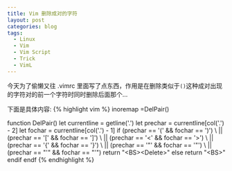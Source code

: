 ```yaml
---
title: Vim 删除成对的字符
layout: post
categories: blog
tags:
  - Linux
  - Vim
  - Vim Script
  - Trick
  - VimL
---
```


今天为了偷懒又往 .vimrc 里面写了点东西，作用是在删除类似于`()`这种成对出现的字符对的前一个字符时同时删除后面那个...

下面是具体内容:
{% highlight vim %}
inoremap <BS> <c-r>=DelPair()<CR>

function DelPair()
    let currentline = getline('.')
    let prechar = currentline[col('.') - 2]
    let fochar = currentline[col('.') - 1]
    if (prechar == '(' && fochar == ')')
        \ || (prechar == '[' && fochar == ']')
        \ || (prechar == '<' && fochar == '>')
        \ || (prechar == '{' && fochar == '}')
        \ || (prechar == '"' && fochar == '"')
        \ || (prechar == "'" && fochar == "'")
        return "\<BS>\<Delete>"
    else
        return "\<BS>"
    endif
endf
{% endhighlight %}
